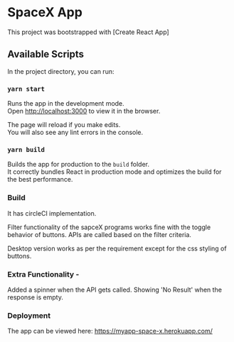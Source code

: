 # SpaceX App

This project was bootstrapped with [Create React App]

## Available Scripts

In the project directory, you can run:

### `yarn start`

Runs the app in the development mode.\
Open [http://localhost:3000](http://localhost:3000) to view it in the browser.

The page will reload if you make edits.\
You will also see any lint errors in the console.

### `yarn build`

Builds the app for production to the `build` folder.\
It correctly bundles React in production mode and optimizes the build for the best performance.

### Build
It has circleCI implementation.

Filter functionality of the sapceX programs works fine with the toggle behavior of buttons.
APIs are called based on the filter criteria.

Desktop version works as per the requirement except for the css styling of buttons.

### Extra Functionality - 
Added a spinner when the API gets called.
Showing 'No Result' when the response is empty.


### Deployment

The app can be viewed here: https://myapp-space-x.herokuapp.com/ 

